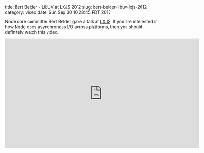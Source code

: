 title: Bert Belder - LibUV at LXJS 2012
slug: bert-belder-libuv-lxjs-2012
category: video
date: Sun Sep 30 10:28:45 PDT 2012

Node core committer Bert Belder gave a talk at
[LXJS](http://2012.lxjs.org/).  If you are interested in how Node does
asynchronous I/O across platforms, then you should definitely watch
this video.

<iframe width="640" height="360"
src="http://www.youtube.com/embed/nGn60vDSxQ4" frameborder="0"
allowfullscreen></iframe>
